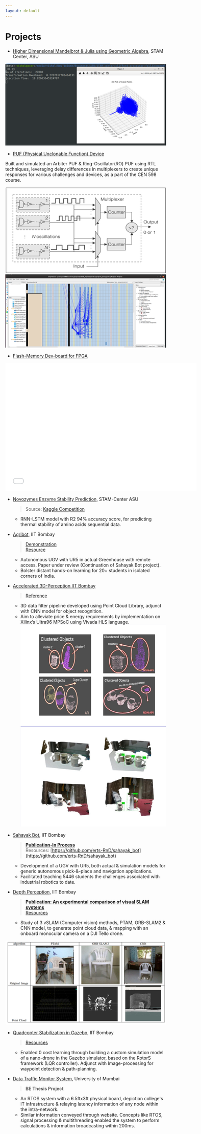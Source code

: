 ```yaml
---
layout: default
---
```


# Projects

- [Higher Dimensional Mandelbrot & Julia using Geometric Algebra](), STAM Center, ASU
	
	>

![](./media/CA_3D_27000pts.png)

- [PUF (Physical Unclonable Function) Device](./PUF.html)

Built and simulated an Arbiter PUF & Ring-Oscillator(RO) PUF using RTL techniques, leveraging delay differences in multiplexers to create unique responses for various challenges and devices, as a part of the CEN 598 course.

<!-- <object>
<embed src="./media/single_challenge.png" type="application/pdf" width="493" height="528">
</object>
![](./media/single_response.png) -->
![](./media/ring_osc.png)
![](./media/ring_osc_output.png)


- [Flash-Memory Dev-board for FPGA](./flash-dev-board.html)

<object>
<embed src="./media/Generic-flash-memory-PCB-layout-&-design.pdf#page=1&zoom=60" type="application/pdf" width="600px" height="400px">
</object>


- [Novozymes Enzyme Stability Prediction](), STAM-Center ASU

  > Source: [Kaggle Competition](https://www.kaggle.com/competitions/novozymes-enzyme-stability-prediction/discussion) 
  - RNN-LSTM model with R2 94% accuracy score, for predicting thermal stability of amino acids sequential data.

- [Agribot](), IIT Bombay

  > [Demonstration](https://youtu.be/cgiHJSOUb5I) <br />
  > [Resource](https://github.com/erts-RnD/eYRC-2021_Agribot)
  - Autonomous UGV with UR5 in actual Greenhouse with remote access. Paper under review (Continuation of Sahayak Bot project).
  - Bolster distant hands-on learning for 20+ students in isolated corners of India.

- [Accelerated 3D-Perception IIT Bombay]()

  > [Reference](https://arxiv.org/pdf/2006.00049.pdf)
  - 3D data filter pipeline developed using Point Cloud Library, adjunct with CNN model for object recognition.
  - Aim to alleviate price & energy requirements by implementation on Xilinx’s Ultra96 MPSoC using Vivada HLS language.
  ![](./media/3D_perception_clustering.png)
  ![](./media/3D_perception_final.png)

<!-- <object>
<embed src="./content/projects/media/e_YSIP21_21_3D_Perception_progress_ppt_II.pdf" type="application/pdf" width="600px" height="400px">
</object> -->


- [Sahayak Bot](), IIT Bombay

  > **[Publication-In Process]()** <br />
  > Resources: [https://github.com/erts-RnD/sahayak_bot](https://github.com/erts-RnD/sahayak_bot)

  - Development of a UGV with UR5, both actual & simulation models for generic autonomous pick-&-place and navigation applications.
  - Facilitated teaching 5446 students the challenges associated with industrial robotics to date.

- [Depth Perception](./vSLAM.html), IIT Bombay

  > **[Publication: An experimental comparison of visual SLAM systems](https://ieeexplore.ieee.org/document/9588784)** <br />
  > [Resources](https://github.com/erts-RnD/sahayak_bot)
  - Study of 3 vSLAM (Computer vision) methods, PTAM, ORB-SLAM2 & CNN model, to generate point cloud data, & mapping with an onboard monocular camera on a DJI Tello drone.

 ![](./media/vSLAM.png)

- [Quadcopter Stabilization in Gazebo](), IIT Bombay

  > [Resources](https://github.com/rishikeshrmadan/survey_and_rescue)
  - Enabled 0 cost learning through building a custom simulation model of a nano-drone in the Gazebo simulator, based on the RotorS framework (LQR controller). Adjunct with Image-processing for waypoint detection & path-planning.

- [Data Traffic Monitor System](./data_traffic_mon_sys.html), University of Mumbai
  
  > **BE Thesis Project**
  - An RTOS system with a 6.5ftx3ft physical board, depiction college's IT infrastructure & relaying latency information of any node within the intra-network.
  - Similar information conveyed through website. Concepts like RTOS, signal processing & multithreading enabled the system to perform calculations & information broadcasting within 200ms.
